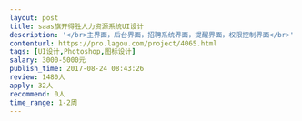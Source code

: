 ```yaml
---                
layout: post       
title: saas旗开得胜人力资源系统UI设计           
description: '</br>主界面，后台界面，招聘系统界面，提醒界面，权限控制界面</br>'     
contenturl: https://pro.lagou.com/project/4065.html      
tags: [UI设计,Photoshop,图标设计]            
salary: 3000-5000元          
publish_time: 2017-08-24 08:43:26         
review: 1480人                   
apply: 32人                   
recommend: 0人                   
time_range: 1-2周              
---                 
```

